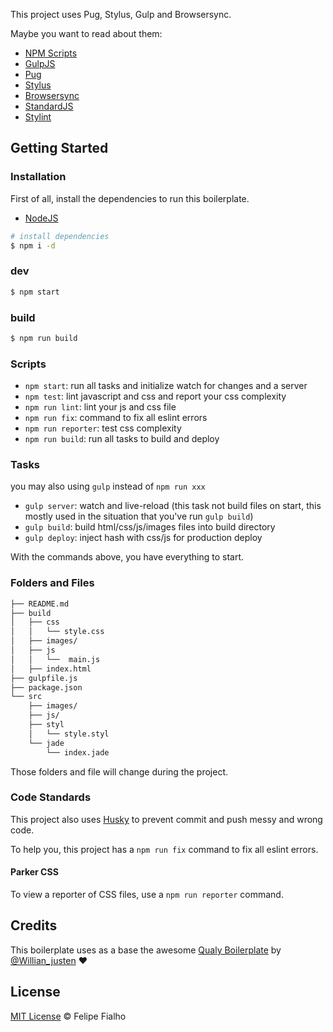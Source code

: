 This project uses Pug, Stylus, Gulp and Browsersync.

Maybe you want to read about them:
- [NPM Scripts](https://docs.npmjs.com/misc/scripts)
- [GulpJS](http://gulpjs.com/)
- [Pug](https://github.com/pugjs/pug)
- [Stylus](http://learnboost.github.io/stylus/)
- [Browsersync](https://www.browsersync.io/)
- [StandardJS](https://www.npmjs.com/package/standard)
- [Stylint](https://simenb.github.io/stylint/)

## Getting Started

### Installation

First of all, install the dependencies to run this boilerplate.

- [NodeJS](http://nodejs.org/)

```sh
# install dependencies
$ npm i -d

```

### dev

```sh
$ npm start
```

### build
```sh
$ npm run build
```

### Scripts


- `npm start`: run all tasks and initialize watch for changes and a server
- `npm test`: lint javascript and css and report your css complexity
- `npm run lint`: lint your js and css file
- `npm run fix`: command to fix all eslint errors
- `npm run reporter`: test css complexity
- `npm run build`: run all tasks to build and deploy

### Tasks

you may also using `gulp` instead of `npm run xxx`

- `gulp server`: watch and live-reload (this task not build files on start, this mostly used in the situation that you've run `gulp build`)
- `gulp build`: build html/css/js/images files into build directory
- `gulp deploy`: inject hash with css/js for production deploy


With the commands above, you have everything to start.

### Folders and Files

```sh
├── README.md
├── build
│   ├── css
│   │   └── style.css
│   ├── images/
│   ├── js
│   │   └──  main.js
│   ├── index.html
├── gulpfile.js
├── package.json
└── src
    ├── images/
    ├── js/
    ├── styl
    │   └── style.styl
    └── jade
        └── index.jade
```

Those folders and file will change during the project.


### Code Standards

This project also uses [Husky](https://github.com/typicode/husky) to prevent commit and push messy and wrong code.

To help you, this project has a `npm run fix` command to fix all eslint errors.


#### Parker CSS

To view a reporter of CSS files, use a `npm run reporter` command.


## Credits

This boilerplate uses as a base the awesome [Qualy Boilerplate](https://github.com/Qualy-org/qualy) by [@Willian_justen](https://twitter.com/Willian_justen) :heart:


## License

[MIT License](http://felipefialho.mit-license.org/) © Felipe Fialho
